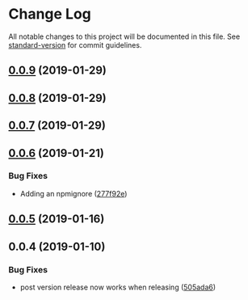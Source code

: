 # Change Log

All notable changes to this project will be documented in this file. See [standard-version](https://github.com/conventional-changelog/standard-version) for commit guidelines.

<a name="0.0.9"></a>
## [0.0.9](https://github.com/XappMedia/serverless-transfer-cf-outputs-plugin/compare/v0.0.8...v0.0.9) (2019-01-29)



<a name="0.0.8"></a>
## [0.0.8](https://github.com/XappMedia/serverless-transfer-cf-outputs-plugin/compare/v0.0.7...v0.0.8) (2019-01-29)



<a name="0.0.7"></a>
## [0.0.7](https://github.com/XappMedia/serverless-transfer-cf-outputs-plugin/compare/v0.0.6...v0.0.7) (2019-01-29)



<a name="0.0.6"></a>
## [0.0.6](https://github.com/XappMedia/serverless-transfer-cf-outputs-plugin/compare/v0.0.5...v0.0.6) (2019-01-21)


### Bug Fixes

* Adding an npmignore ([277f92e](https://github.com/XappMedia/serverless-transfer-cf-outputs-plugin/commit/277f92e))



<a name="0.0.5"></a>
## [0.0.5](https://github.com/XappMedia/serverless-transfer-cf-outputs-plugin/compare/v0.0.4...v0.0.5) (2019-01-16)



<a name="0.0.4"></a>
## 0.0.4 (2019-01-10)


### Bug Fixes

* post version release now works when releasing ([505ada6](https://github.com/XappMedia/serverless-transfer-cf-outputs-plugin/commit/505ada6))
